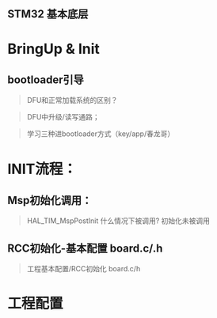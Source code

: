 ## STM32 基本底层

# BringUp & Init

## bootloader引导
> DFU和正常加载系统的区别？ 

> DFU中升级/读写通路；

>学习三种进bootloader方式（key/app/春龙哥）


# INIT流程：

## Msp初始化调用：
> HAL_TIM_MspPostInit  什么情况下被调用? 初始化未被调用

## RCC初始化-基本配置 board.c/.h
> 工程基本配置/RCC初始化  board.c/h


# 工程配置


